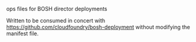 ops files for BOSH director deployments

Written to be consumed in concert with https://github.com/cloudfoundry/bosh-deployment without modifying the manifest file.
